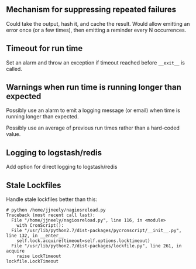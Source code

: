 Mechanism for suppressing repeated failures
------------------------------------------

Could take the output, hash it, and cache the result.  Would allow
emitting an error once (or a few times), then emitting a reminder
every N occurrences.

Timeout for run time
--------------------

Set an alarm and throw an exception if timeout reached before
```__exit__``` is called.

Warnings when run time is running longer than expected
------------------------------------------------------

Possibly use an alarm to emit a logging message (or email) when time
is running longer than expected.

Possibly use an average of previous run times rather than a hard-coded
value.

Logging to logstash/redis
-------------------------

Add option for direct logging to logstash/redis


Stale Lockfiles
---------------

Handle stale lockfiles better than this:

    # python /home/jjneely/nagiosreload.py
    Traceback (most recent call last):
      File "/home/jjneely/nagiosreload.py", line 116, in <module>
        with CronScript():
      File "/usr/lib/python2.7/dist-packages/pycronscript/__init__.py", line 132, in __enter__
        self.lock.acquire(timeout=self.options.locktimeout)
      File "/usr/lib/python2.7/dist-packages/lockfile.py", line 261, in acquire
        raise LockTimeout
    lockfile.LockTimeout

